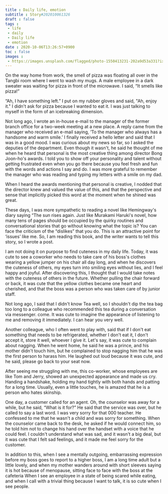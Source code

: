 ```yaml
---
title : Daily life, emotion
subtitle : Story#202010061326
draft : false
tags :
 - life
 - daily
 - Daily life
 - emotion
date : 2020-10-06T13:26:57+0900
toc : false
images : 
 - https://images.unsplash.com/flagged/photo-1550413231-202a9d53a331?ixlib=rb-1.2.1&q=80&fm=jpg&crop=entropy&cs=tinysrgb&w=1080&fit=max&ixid=eyJhcHBfaWQiOjE1NTU0OX0
---
```

On the way home from work, the smell of pizza was floating all over in the Tangbi room where I went to wash my mugs. A male employee in a dark sweater was waiting for pizza in front of the microwave. I said, “It smells like pizza!”  

“Ah, I have something left.” I put on my rubber gloves and said, "Ah, enjoy it." I didn't ask for pizza because I wanted to eat it. I was just talking to myself in the form of an icebreaking dimension.  

Not long ago, I wrote an in-house e-mail to the manager of the former branch office for a two-week meeting at a new place. A reply came from the manager who received an e-mail saying, ‘To the manager who always has a handsome and warm smile.’ I finally received a hello letter and said that I was in a good mood. I was curious about my news so far, so I asked the deputies of the department. Even though it wasn't, he said he thought of me when he heard that personal is the most creative thing among director Bong Joon-ho's awards. I told you to show off your personality and talent without getting frustrated even when you go there because you feel fresh and fun with the words and actions I say and do. I was more grateful to remember the manager who was reading and typing my letters with a smile on my dad.  

When I heard the awards mentioning that personal is creative, I nodded that the director knew and valued the value of this, and that the perspective and sense that implicitly picked this word at the moment when he shined was great.  

These days, I was more sympathetic to reading a novel like Hemingway's diary saying “The sun rises again. Just like Murakami Haruki's novel, how many tens of pages should be occupied by the quirky routines and conversational stories that go without knowing what the topic is? You can face the criticism of the “dislikes” that you do. This is an attractive point for ‘issues’ like me. So, I am reading this book, and the writer wants to tell this story, so I wrote a post.  

I am not doing it on purpose to find cuteness in my daily life. Today, it was cute to see a coworker who needs to take care of his boss's clothes wearing a yellow jumper on his chair all day long, and when he discovers the cuteness of others, my eyes turn into smiling eyes without lies, and I feel happy and joyful. After discovering this, I thought that I would take notes with the cuteness of others in the future. Whether pulling the chair forward or back, it was cute that the yellow clothes became one heart and cherished, and that the boss was a person who was taken care of by junior staff.  

Not long ago, I said that I didn't know Tea well, so I shouldn't dip the tea bag too long to a colleague who recommended this tea during a conversation via messenger. come. It was cute to imagine the appearance of listening to me and removing it immediately. I can hear you very well.  

Another colleague, who I often went to play with, said that if I don't eat something that needs to be refrigerated, whether I don't eat it, I don't accept it, store it well, whoever I give it. Let's say, it was cute to complain about nagging. When he went home, he said he was a prince, and his mother didn't touch him, but he complained to stop nagging him that he was the first person to harass him. He laughed out loud because it was cute, and he said, please go back to your seat now.  

After seeing me struggling with me, this co-worker, whose employees are like Tom and Jerry, showed an unexpected appearance and made us cry. Handing a handshake, holding my hand tightly with both hands and patting for a long time. Usually, even a little touches, he is amazed that he is a person who hates skinship.  

One day, a customer called for an agent. Oh, the counselor was away for a while, but he said, “What is it for?” He said that the service was over, but he called to say a last word. I was very sorry for that 000 teacher. He confessed to me that he wasn't a child and was sorry for something. When the counselor came back to the desk, he asked if he would connect him, so he told him not to change his hand over the handset with a voice that he could feel. I couldn't understand what was sad, and it wasn't a big deal, but it was cute that I felt sad feelings, and it made me feel sorry for the customer.  

In addition to this, when I see a mentally outgoing, embarrassing expression before my boss goes to report to a higher boss, I am a long time adult but a little lovely, and when my mother wanders around with short sleeves saying it is hot because of menopause, sitting face to face with the boss at the cafeteria When I see an employee in a state of being scared while eating, and when I call with a trivial thing because I want to talk, it is so cute when I see people.